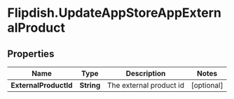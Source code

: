 # Flipdish.UpdateAppStoreAppExternalProduct

## Properties
Name | Type | Description | Notes
------------ | ------------- | ------------- | -------------
**ExternalProductId** | **String** | The external product id | [optional] 


